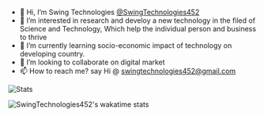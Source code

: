 - 👋 Hi, I’m Swing Technologies [@SwingTechnologies452](https://github.com/SwingTechnologies452/SwingTechnologies452)
- 👀 I’m interested in research and develoy a new technology in the filed of Science and Technology, Which help the individual person and business to thrive
- 🌱 I’m currently learning socio-economic impact of technology on developing country. 
- 💞️ I’m looking to collaborate on digital market
- 📫 How to reach me? say Hi @ swingtechnologies452@gmail.com


![Stats](https://github-readme-stats.vercel.app/api?username=SwingTechnologies452&&show_icons=true&include_all_commits=true&title_color=ffffff&count_private=true&theme=highcontrast)

![SwingTechnologies452's wakatime stats](https://github-readme-stats.vercel.app/api/wakatime?username=SwingTechnologies452&theme=Gradient)
